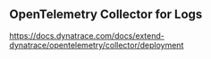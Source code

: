 ## OpenTelemetry Collector for Logs
https://docs.dynatrace.com/docs/extend-dynatrace/opentelemetry/collector/deployment